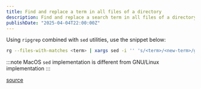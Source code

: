 ```yaml
---
title: Find and replace a term in all files of a directory
description: Find and replace a search term in all files of a directory recursively, using the command line
publishDate: "2025-04-04T22:00:00Z"
---
```

Using `ripgrep` combined with `sed` utilities, use the snippet below:

```bash
rg --files-with-matches <term> | xargs sed -i '' 's/<term>/<new-term>/g'
```
:::note
MacOS `sed` implementation is different from GNU/Linux implementation
:::

[source](https://stackoverflow.com/questions/1585170/how-to-find-and-replace-all-occurrences-of-a-string-recursively-in-a-directory-t)
